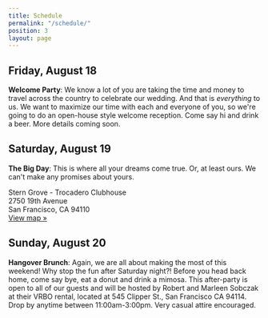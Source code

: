 ```yaml
---
title: Schedule
permalink: "/schedule/"
position: 3
layout: page
---
```


## Friday, August 18

**Welcome Party**: We know a lot of you are taking the time and money to travel across the country to celebrate our wedding. And that is *everything* to us. We want to maximize our time with each and everyone of you, so we're going to do an open-house style welcome reception. Come say hi and drink a beer. More details coming soon.

## Saturday, August 19

**The Big Day**: This is where all your dreams come true. Or, at least ours. We can't make any promises about yours.

Stern Grove - Trocadero Clubhouse<br>
2750 19th Avenue<br>
San Francisco, CA 94110<br>
[View map »](https://www.google.com/maps/place/Trocadero+Clubhouse/@37.7361793,-122.4773553,17z/data=!4m13!1m7!3m6!1s0x808f7d9607230b99:0xdc23844628562c9b!2s2750+19th+Ave,+San+Francisco,+CA+94132!3b1!8m2!3d37.7361793!4d-122.4751666!3m4!1s0x0:0xe93215d73ebc37b5!8m2!3d37.7361644!4d-122.478177)

## Sunday, August 20

**Hangover Brunch**: Again, we are all about making the most of this weekend! Why stop the fun after Saturday night?! Before you head back home, come say bye, eat a donut and drink a mimosa. This after-party is open to all of our guests and will be hosted by Robert and Marleen Sobczak at their VRBO rental, located at 545 Clipper St., San Francisco CA 94114. Drop by anytime between 11:00am-3:00pm. Very casual attire encouraged.
